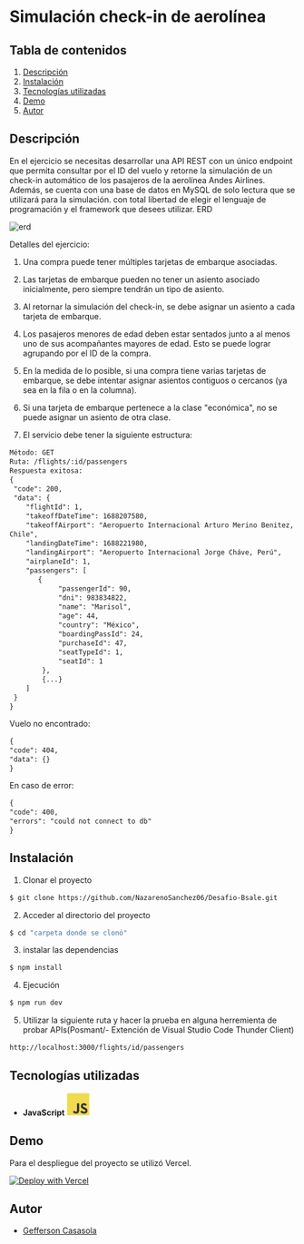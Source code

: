 #   Simulación check-in de aerolínea

##  Tabla de contenidos

1. [Descripción](#descripción)
2. [Instalación](#instalación)
3. [Tecnologías utilizadas](#Tecnologías-utilizados)
4. [Demo](#demo)
5. [Autor](#Autor)

## Descripción
En el ejercicio se necesitas desarrollar una API REST con un único endpoint que permita consultar por el ID del vuelo y retorne la simulación de un check-in automático de los pasajeros de la aerolínea Andes Airlines. Además, se cuenta con una base de datos en MySQL de solo lectura que se utilizará para la simulación. con  total libertad de elegir el lenguaje de programación y el framework que desees utilizar.
ERD


![erd](https://user-images.githubusercontent.com/61089189/228735639-08f7e264-8b2b-4c24-962d-c719dc37626f.png)


   Detalles del ejercicio:
1. Una compra puede tener múltiples tarjetas de embarque asociadas.
2. Las tarjetas de embarque pueden no tener un asiento asociado inicialmente, pero siempre tendrán un tipo de asiento.
3. Al retornar la simulación del check-in, se debe asignar un asiento a cada tarjeta de embarque.
4. Los pasajeros menores de edad deben estar sentados junto a al menos uno de sus acompañantes mayores de edad. Esto se puede lograr agrupando por el ID de la compra.
5. En la medida de lo posible, si una compra tiene varias tarjetas de embarque, se debe intentar asignar asientos contiguos o cercanos (ya sea en la fila o en la columna).
6. Si una tarjeta de embarque pertenece a la clase "económica", no se puede asignar un asiento de otra clase.

7. El servicio debe tener la siguiente estructura:
```
Método: GET
Ruta: /flights/:id/passengers
Respuesta exitosa:
{
 "code": 200,
 "data": {
    "flightId": 1,
    "takeoffDateTime": 1688207580,
    "takeoffAirport": "Aeropuerto Internacional Arturo Merino Benitez, Chile",
    "landingDateTime": 1688221980,
    "landingAirport": "Aeropuerto Internacional Jorge Cháve, Perú",
    "airplaneId": 1,
    "passengers": [
       {
            "passengerId": 90,
            "dni": 983834822,
            "name": "Marisol",
            "age": 44,
            "country": "México",
            "boardingPassId": 24,
            "purchaseId": 47,
            "seatTypeId": 1,
            "seatId": 1
        },
        {...}
    ]
 }
}
```

Vuelo no encontrado:

```
{
"code": 404,
"data": {}
}
```

En caso de error:

```
{
"code": 400,
"errors": "could not connect to db"
}

```

## Instalación


1. Clonar el proyecto

```bash
$ git clone https://github.com/NazarenoSanchez06/Desafio-Bsale.git
```

2. Acceder al directorio del proyecto

```bash
$ cd "carpeta donde se clonó"
```

3. instalar las dependencias

```bash
$ npm install
```

4. Ejecución

```bash
$ npm run dev
```

5. Utilizar la siguiente ruta y hacer la prueba en alguna herremienta de probar APIs(Posmant/- Extención de Visual Studio Code Thunder Client)

```sh
http://localhost:3000/flights/id/passengers
```

## Tecnologías utilizadas

* **JavaScript**  <img src="https://raw.githubusercontent.com/devicons/devicon/master/icons/javascript/javascript-original.svg" alt="javascript" width="40" height="40"/>




## Demo
Para el despliegue del proyecto se utilizó Vercel.

[![Deploy with Vercel](https://vercel.com/button)](https://simulacion-check-in-aerolinea.vercel.app)


## Autor
- [Gefferson Casasola](https://github.com/Geffrerson7)
